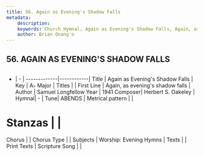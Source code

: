```yaml
---
title: 56. Again as Evening's Shadow Falls
metadata:
    description: 
    keywords: Church Hymnal, Again as Evening's Shadow Falls, Again, as evening&#039;s shadow falls, 
    author: Brian Onang'o
---
```



## 56. AGAIN AS EVENING'S SHADOW FALLS

```txt

```

- |   -  |
-------------|------------|
Title | Again as Evening's Shadow Falls |
Key | A♭ Major |
Titles |  |
First Line | Again, as evening&#039;s shadow falls |
Author | Samuel Longfellow
Year | 1941
Composer| Herbert S. Oakeley |
Hymnal|  - |
Tune| ABENDS |
Metrical pattern | |
# Stanzas |  |
Chorus |  |
Chorus Type |  |
Subjects | Worship: Evening Hymns |
Texts |  |
Print Texts | 
Scripture Song |  |
  
